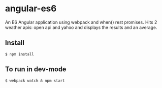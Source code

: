 # angular-es6

An E6 Angular application using webpack and when() rest promises.
Hits 2 weather apis: open api and yahoo and displays the results and an average.

## Install
`$ npm install`

## To run in dev-mode
`$ webpack watch & npm start`

